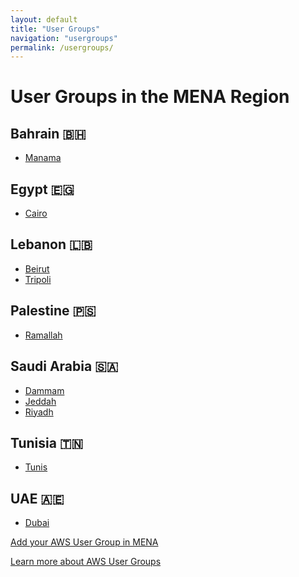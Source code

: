 ```yaml
---
layout: default
title: "User Groups"
navigation: "usergroups"
permalink: /usergroups/
---
```


<div class="container">
  <h1 class="mt-4 mb-4">User Groups in the MENA Region</h1>
  <div class="row">
    <div class="col-sm-4">
      <h2>Bahrain 🇧🇭</h2>
      <ul>
        <li>
          <a href="https://www.meetup.com/AWS-Bahrain-User-Group/">Manama</a>
        </li>
      </ul>
    </div>
    <div class="col-sm-4">
      <h2>Egypt 🇪🇬</h2>
      <ul>
        <li><a href="https://www.meetup.com/awsegyptmeetup/">Cairo</a></li>
      </ul>
    </div>
    <div class="col-sm-4">
      <h2>Lebanon 🇱🇧</h2>
      <ul>
        <li><a href="https://www.meetup.com/AWS-Lebanon/">Beirut</a></li>
        <li><a href="https://www.meetup.com/AWS-Lebanon/">Tripoli</a></li>
      </ul>
    </div>
  </div>
  <div class="row">
    <div class="col-sm-4">
      <h2>Palestine 🇵🇸</h2>
      <ul>
        <li>
          <a href="https://www.facebook.com/awspalestine/">Ramallah</a>
        </li>
      </ul>
      <h2>Saudi Arabia 🇸🇦</h2>
      <ul>
        <li><a href="https://www.meetup.com/Dammam-AWS/">Dammam</a></li>
        <li>
          <a href="https://www.meetup.com/AWS-Jeddah-User-Group/">Jeddah</a>
        </li>
        <li>
          <a href="https://www.meetup.com/AWS-Saudi-user-group/">Riyadh</a>
        </li>
      </ul>
    </div>
    <div class="col-sm-4">
      <h2>Tunisia 🇹🇳</h2>
      <ul>
        <li>
          <a href="https://www.facebook.com/groups/384571371989509/">Tunis</a>
        </li>
      </ul>
    </div>
  </div>
  <div class="row">
    <div class="col-sm-4">
      <h2>UAE 🇦🇪</h2>
      <ul>
        <li><a href="https://www.meetup.com/AWS-Dubai/">Dubai</a></li>
      </ul>
    </div>
  </div>
  <p>
    <a
      href="https://forms.gle/5NYByK37KrTpeCcJ6"
      >Add your AWS User Group in MENA</a
    >
  </p>
  <p>
    <a href="https://aws.amazon.com/developer/community/usergroups/middle-east/"
      >Learn more about AWS User Groups</a
    >
  </p>
</div>
